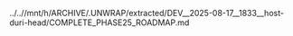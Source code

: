 ../..//mnt/h/ARCHIVE/.UNWRAP/extracted/DEV__2025-08-17__1833__host-duri-head/COMPLETE_PHASE25_ROADMAP.md